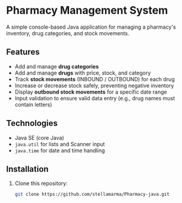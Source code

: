 # Pharmacy Management System

A simple console-based Java application for managing a pharmacy's inventory, drug categories, and stock movements.

## Features

- Add and manage **drug categories**  
- Add and manage **drugs** with price, stock, and category  
- Track **stock movements** (INBOUND / OUTBOUND) for each drug  
- Increase or decrease stock safely, preventing negative inventory  
- Display **outbound stock movements** for a specific date range  
- Input validation to ensure valid data entry (e.g., drug names must contain letters)

## Technologies

- Java SE (core Java)  
- `java.util` for lists and Scanner input  
- `java.time` for date and time handling  

## Installation

1. Clone this repository:  
   ```bash
   git clone https://github.com/stellamarma/Pharmacy-java.git
